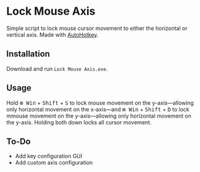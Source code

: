 # Lock Mouse Axis
Simple script to lock mouse cursor movement to either the horizontal or vertical axis. Made with [AutoHotkey](https://www.autohotkey.com/ "AutoHotkey").

## Installation

Download and run `Lock Mouse Axis.exe`.

## Usage

Hold <kbd>⊞ Win</kbd> + <kbd>Shift</kbd> + <kbd>S</kbd> to lock mouse movement on the y-axis—allowing only horizontal movement on the x-axis—and <kbd>⊞ Win</kbd> + <kbd>Shift</kbd> + <kbd>D</kbd> to lock mmouse movement on the y-axis—allowing only horizontal movement on the y-axis. Holding both down locks all cursor movement.

## To-Do

* Add key configuration GUI
* Add custom axis configuration
